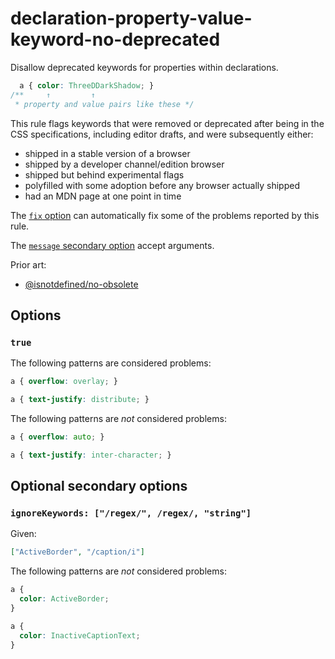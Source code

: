 # declaration-property-value-keyword-no-deprecated

Disallow deprecated keywords for properties within declarations.

<!-- prettier-ignore -->
```css
  a { color: ThreeDDarkShadow; }
/**     ↑         ↑
 * property and value pairs like these */
```

This rule flags keywords that were removed or deprecated after being in the CSS specifications, including editor drafts, and were subsequently either:

- shipped in a stable version of a browser
- shipped by a developer channel/edition browser
- shipped but behind experimental flags
- polyfilled with some adoption before any browser actually shipped
- had an MDN page at one point in time

The [`fix` option](../../../docs/user-guide/options.md#fix) can automatically fix some of the problems reported by this rule.

The [`message` secondary option](../../../docs/user-guide/configure.md#message) accept arguments.

Prior art:

- [@isnotdefined/no-obsolete](https://www.npmjs.com/package/@isnotdefined/stylelint-plugin)

## Options

### `true`

The following patterns are considered problems:

<!-- prettier-ignore -->
```css
a { overflow: overlay; }
```

<!-- prettier-ignore -->
```css
a { text-justify: distribute; }
```

The following patterns are _not_ considered problems:

<!-- prettier-ignore -->
```css
a { overflow: auto; }
```

<!-- prettier-ignore -->
```css
a { text-justify: inter-character; }
```

## Optional secondary options

### `ignoreKeywords: ["/regex/", /regex/, "string"]`

Given:

```json
["ActiveBorder", "/caption/i"]
```

The following patterns are _not_ considered problems:

<!-- prettier-ignore -->
```css
a {
  color: ActiveBorder;
}
```

<!-- prettier-ignore -->
```css
a {
  color: InactiveCaptionText;
}
```
